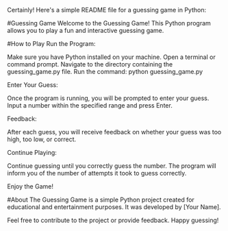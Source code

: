
Certainly! Here's a simple README file for a guessing game in Python:

#Guessing Game
Welcome to the Guessing Game! This Python program allows you to play a fun and interactive guessing game.

#How to Play
Run the Program:

Make sure you have Python installed on your machine.
Open a terminal or command prompt.
Navigate to the directory containing the guessing_game.py file.
Run the command: python guessing_game.py


Enter Your Guess:

Once the program is running, you will be prompted to enter your guess.
Input a number within the specified range and press Enter.


Feedback:

After each guess, you will receive feedback on whether your guess was too high, too low, or correct.


Continue Playing:

Continue guessing until you correctly guess the number.
The program will inform you of the number of attempts it took to guess correctly.

Enjoy the Game!

#About
The Guessing Game is a simple Python project created for educational and entertainment purposes. It was developed by [Your Name].

Feel free to contribute to the project or provide feedback. Happy guessing!
